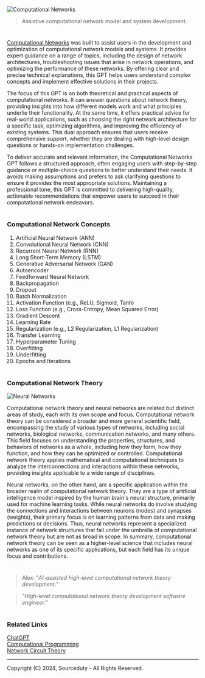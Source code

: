 ![Computational Networks](https://github.com/user-attachments/assets/b6d68a04-f689-41f3-b7e5-eaf16387157b)

> Assistive computational network model and system development.

#

[Computational Networks](https://chatgpt.com/g/g-TJcR8oPAo-computational-networks) was built to assist users in the development and optimization of computational network models and systems. It provides expert guidance on a range of topics, including the design of network architectures, troubleshooting issues that arise in network operations, and optimizing the performance of these networks. By offering clear and precise technical explanations, this GPT helps users understand complex concepts and implement effective solutions in their projects.

The focus of this GPT is on both theoretical and practical aspects of computational networks. It can answer questions about network theory, providing insights into how different models work and what principles underlie their functionality. At the same time, it offers practical advice for real-world applications, such as choosing the right network architecture for a specific task, optimizing algorithms, and improving the efficiency of existing systems. This dual approach ensures that users receive comprehensive support, whether they are dealing with high-level design questions or hands-on implementation challenges.

To deliver accurate and relevant information, the Computational Networks GPT follows a structured approach, often engaging users with step-by-step guidance or multiple-choice questions to better understand their needs. It avoids making assumptions and prefers to ask clarifying questions to ensure it provides the most appropriate solutions. Maintaining a professional tone, this GPT is committed to delivering high-quality, actionable recommendations that empower users to succeed in their computational network endeavors.

#
### Computational Network Concepts

1. Artificial Neural Network (ANN)
2. Convolutional Neural Network (CNN)
3. Recurrent Neural Network (RNN)
4. Long Short-Term Memory (LSTM)
5. Generative Adversarial Network (GAN)
6. Autoencoder
7. Feedforward Neural Network
8. Backpropagation
9. Dropout
10. Batch Normalization
11. Activation Function (e.g., ReLU, Sigmoid, Tanh)
12. Loss Function (e.g., Cross-Entropy, Mean Squared Error)
13. Gradient Descent
14. Learning Rate
15. Regularization (e.g., L2 Regularization, L1 Regularization)
16. Transfer Learning
17. Hyperparameter Tuning
18. Overfitting
19. Underfitting
20. Epochs and Iterations

#
### Computational Network Theory

![Neural Networks](https://github.com/user-attachments/assets/c031fb30-5495-4092-9c5a-dddec39ac0d0)

Computational network theory and neural networks are related but distinct areas of study, each with its own scope and focus. Computational network theory can be considered a broader and more general scientific field, encompassing the study of various types of networks, including social networks, biological networks, communication networks, and many others. This field focuses on understanding the properties, structures, and behaviors of networks as a whole, including how they form, how they function, and how they can be optimized or controlled. Computational network theory applies mathematical and computational techniques to analyze the interconnections and interactions within these networks, providing insights applicable to a wide range of disciplines.

Neural networks, on the other hand, are a specific application within the broader realm of computational network theory. They are a type of artificial intelligence model inspired by the human brain's neural structure, primarily used for machine learning tasks. While neural networks do involve studying the connections and interactions between neurons (nodes) and synapses (weights), their primary focus is on learning patterns from data and making predictions or decisions. Thus, neural networks represent a specialized instance of network structures that fall under the umbrella of computational network theory but are not as broad in scope. In summary, computational network theory can be seen as a higher-level science that includes neural networks as one of its specific applications, but each field has its unique focus and contributions.

#

> Alex: "*AI-assisted high-level computational network theory development.*"

> "*High-level computational network theory development software engineer.*"

#
### Related Links

[ChatGPT](https://github.com/sourceduty/ChatGPT/tree/main)
<br>
[Computational Programming](https://github.com/sourceduty/Computational_Programming)
<br>
[Network Circuit Theory](https://github.com/sourceduty/Network_Circuit_Theory)

***
Copyright (C) 2024, Sourceduty - All Rights Reserved.
